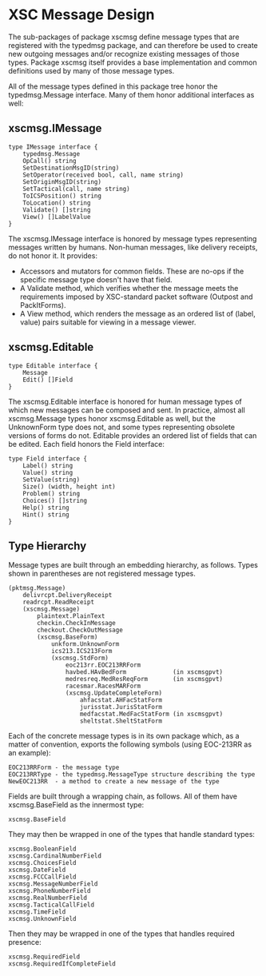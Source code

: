 # XSC Message Design

The sub-packages of package xscmsg define message types that are registered with
the typedmsg package, and can therefore be used to create new outgoing messages
and/or recognize existing messages of those types.  Package xscmsg itself
provides a base implementation and common definitions used by many of those
message types.

All of the message types defined in this package tree honor the typedmsg.Message
interface.  Many of them honor additional interfaces as well:

## xscmsg.IMessage

    type IMessage interface {
        typedmsg.Message
  	    OpCall() string
  	    SetDestinationMsgID(string)
  	    SetOperator(received bool, call, name string)
  	    SetOriginMsgID(string)
  	    SetTactical(call, name string)
  	    ToICSPosition() string
  	    ToLocation() string
  	    Validate() []string
        View() []LabelValue
    }

The xscmsg.IMessage interface is honored by message types representing messages
written by humans.  Non-human messages, like delivery receipts, do not honor it.
It provides:

* Accessors and mutators for common fields.  These are no-ops if the specific
  message type doesn't have that field.
* A Validate method, which verifies whether the message meets the requirements
  imposed by XSC-standard packet software (Outpost and PackItForms).
* A View method, which renders the message as an ordered list of
  (label, value) pairs suitable for viewing in a message viewer.

## xscmsg.Editable

    type Editable interface {
        Message
        Edit() []Field
    }

The xscmsg.Editable interface is honored for human message types of which new
messages can be composed and sent.  In practice, almost all xscmsg.Message types
honor xscmsg.Editable as well, but the UnknownForm type does not, and some types
representing obsolete versions of forms do not.  Editable provides an ordered
list of fields that can be edited.  Each field honors the Field interface:

    type Field interface {
        Label() string
        Value() string
        SetValue(string)
        Size() (width, height int)
        Problem() string
        Choices() []string
        Help() string
        Hint() string
    }

## Type Hierarchy

Message types are built through an embedding hierarchy, as follows.  Types shown
in parentheses are not registered message types.

    (pktmsg.Message)
        delivrcpt.DeliveryReceipt
        readrcpt.ReadReceipt
        (xscmsg.Message)
            plaintext.PlainText
            checkin.CheckInMessage
            checkout.CheckOutMessage
            (xscmsg.BaseForm)
                unkform.UnknownForm
                ics213.ICS213Form
                (xscmsg.StdForm)
                    eoc213rr.EOC213RRForm
                    havbed.HAvBedForm             (in xscmsgpvt)
                    medresreq.MedResReqForm       (in xscmsgpvt)
                    racesmar.RacesMARForm
                    (xscmsg.UpdateCompleteForm)
                        ahfacstat.AHFacStatForm
                        jurisstat.JurisStatForm
                        medfacstat.MedFacStatForm (in xscmsgpvt)
                        sheltstat.SheltStatForm

Each of the concrete message types is in its own package which, as a matter of
convention, exports the following symbols (using EOC-213RR as an example):

    EOC213RRForm - the message type
    EOC213RRType - the typedmsg.MessageType structure describing the type
    NewEOC213RR  - a method to create a new message of the type

Fields are built through a wrapping chain, as follows.  All of them have
xscmsg.BaseField as the innermost type:

    xscmsg.BaseField

They may then be wrapped in one of the types that handle standard types:

    xscmsg.BooleanField
    xscmsg.CardinalNumberField
    xscmsg.ChoicesField
    xscmsg.DateField
    xscmsg.FCCCallField
    xscmsg.MessageNumberField
    xscmsg.PhoneNumberField
    xscmsg.RealNumberField
    xscmsg.TacticalCallField
    xscmsg.TimeField
    xscmsg.UnknownField

Then they may be wrapped in one of the types that handles required presence:

    xscmsg.RequiredField
    xscmsg.RequiredIfCompleteField
